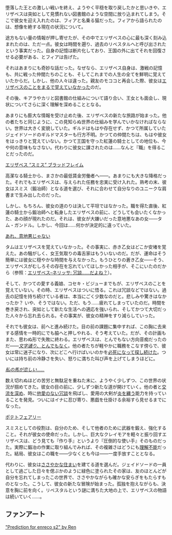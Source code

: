 <!-- title: エリザベス・ローズ・ブラッドフレイム -->
<!-- status: 生存 -->

堕落した王との激しい戦いを終え、ようやく平穏を取り戻したかと思いきや、エリザベスは突如として見慣れない図書館のような空間に放り込まれてしまう。そこで彼女を迎え入れたのは、フィアと名乗る猫だった。フィアから語られたのは、想像を絶する現在の状況について。

途方もない量の情報が押し寄せたが、その中でエリザベスの心に最も深く刻み込まれたのは、ただ一点。彼女は時間を遡り、過去のリベスタルへと呼び出されたという事実だった。自身の記憶は断片化しており、王国の外に出てそれを回復させる必要がある、とフィアは告げた。

それはあまりにも奇妙な話だった。なぜなら、エリザベス自身は、激戦の記憶も、共に戦った仲間たちのことも、そしてこれまでの人生の全てを鮮明に覚えていたからだ。しかし、他の人々は違った。親友のモココと再会した際、彼女は[エリザベスのことをまるで覚えていなかった](https://www.youtube.com/live/2toZfafpyW8?si=7Td3cbuPPDJkx27&t=606)のだ。

その後、キアラやカリと図書館の仕組みについて語り合い、王女とも面会し、現状についてさらに深く理解を深めることとなる。

あまりにも膨大な情報を受け止めた後、エリザベスの新たな旅路が始まった。他の者たちと同じように、この見知らぬ世界の仕組みを学んでいかなければならない。世界は大きく変貌していた。ギルドはもはや存在せず、かつて所属していたジェイドソードのギルドマスターも行方不明。かつての仲間たちは、もはや彼女をはっきりと覚えていない。かつて王国を守った紅蓮の騎士としての地位も、今や何の意味もなさない。代わりに彼女に課されたのは……なんと『職』を得ることだったのだ。

[エリザベス “スミス” ブラッドフレイム](#embed:https://www.youtube.com/live/2toZfafpyW8?si=NAyI0H-VdaVYmt1i&t=1901)

高潔なる騎士から、まさかの最低賃金労働者へ――。あまりにも大きな降格だった。それでもエリザベスは、与えられた任務を忠実に受け入れた。熟考の末、彼女はスミス（鍛冶師）となる道を選び、それに合わせて自分なりのユニークな肩書まで生み出したのだった。

しかし、もちろん、彼女の道のりは決して平坦ではなかった。職を得た直後、紅蓮の騎士から鍛冶師へと転身したエリザベスの前に、どうしても会いたくなかった、あの顔が現れたのだ。それは、彼女が大嫌いだった意地悪なあの女――タム・ガンドル。しかし、今回は……何かが決定的に違っていた。

[あれ、意地悪じゃない](#embed:https://www.youtube.com/live/2toZfafpyW8?si=cub9RWxGvm1oH9sK&t=2105)

タムはエリザベスを覚えていなかった。その事実に、赤き乙女はどこか安堵を覚えた。あの騒がしく、女王気取りの毒舌家はもういないのだ。だが、運命はそう簡単には彼女に穏やかな時間を与えなかった。もうひとりの蒼き乙女――そう、エリザベスがむしろその存在を忘れていてほしかった相手が、そこにいたのだから（参照：[エリザベス–ネリッサ: 冗談……だよね？](#edge:liz-nerissa)）。

そして、かつての愛する義娘、コセキ・ビジューまでもが、エリザベスのことを覚えていない。その時、エリザベスはついに悟る。これは冗談などではない。過去の記憶を持ち続けている者は、本当にごく少数なのだと。悲しみや驚きはなかったか？ いや、そうではない。ただ、もう……疲れてしまっていたのだ。時間を巻き戻され、突如として新たな生活への適応を強いられ、そしてかつて大切だった人々から忘れ去られる。その事実が、彼女の精神をすり減らしていった。

それでも彼女は、前へと進み続けた。目の前の課題に集中すれば、この胸に去来する感情を一時的にでも脇へと押しやれる、そう考えていた。だが、その計画もまた、思わぬ形で失敗に終わる。エリザベスは、とんでもない方向音痴だったのだ――[*文字通り*、とんでもなく](https://www.youtube.com/live/2toZfafpyW8?si=y_o1ps5Fsgg5Gp0T&t=2561)。他の者たちが軽やかに職務をこなす傍らで、彼女は常に迷子になり、次にどこへ行けばいいのかを[必死になって探し続けた](https://www.youtube.com/live/2toZfafpyW8?si=k7qXNc2nNN22aSHQ&t=3331)。ついには持ち前の冷静さを失い、怒りに満ちた叫び声を上げてしまうほどに。

[_私の馬が恋しい……_](#embed:https://www.youtube.com/live/2toZfafpyW8?si=PnLljHdIk11Y8jBm&t=3454)

数え切れぬほどの苦労と無駄足を重ねた末に、ようやく少しずつ、この世界の状況が掴めてきた。彼女の目の前に、少しずつ新たな道が開けていく。他の者と[交流を深め](https://www.youtube.com/live/2toZfafpyW8?si=ECQ3WNgCsEOouRSU&t=4018)、時に[他愛のない冗談](https://www.youtube.com/live/2toZfafpyW8?si=HRKqbzfBMQze3nLm&t=4666)を飛ばし、愛用の大剣が[炎を纏う](https://www.youtube.com/live/2toZfafpyW8?si=rj1mAKCPPbUAYG2p&t=4782)能力を持っていることを発見。ついにはイナに忍び寄り、悪戯を仕掛ける余裕すら見せるまでになった。

[ポテトフェアリー](#embed:https://www.youtube.com/live/2toZfafpyW8?si=R8Vy2HffirjAtLMt&t=6674)

スミスとしての役割は、自分のため、そして他者のために武器を鍛え、強化すること。それが彼女の使命だった。しかし、巨大なクレイモアを軽々と振り回すエリザベスは、どう見ても『作り手』というより『圧倒的な使い手』そのものだった。実際に鍛冶の作業に取り組んでみれば、その複雑さはどうにも[理解不能](https://www.youtube.com/live/2toZfafpyW8?si=sigydwBMx8Bvvkd-&t=7247)だった。結局、彼女はこの職を――少なくとも今は――一度手放すこととなる。

代わりに、彼女は[ささやかな住まい](https://www.youtube.com/live/2toZfafpyW8?si=HlRR5c81lqUhhU2P&t=10915)を建てる道を選んだ。ジェイドソードの一員として過ごした日々を偲ぶかのように緑色に塗られたその家は、友のほとんどが自分を忘れてしまったこの世界で、ささやかながらも確かな安らぎをもたらすものとなった。こうして、彼女の新たな冒険が始まった。孤独を抱えながらも、決意を胸に前を向く。リベスタルという謎に満ちた大地の上で、エリザベスの物語は続いていく……。

## ファンアート

["Prediction for enreco s2" by Ren](https://x.com/RenShifter/status/1902036192822247870)